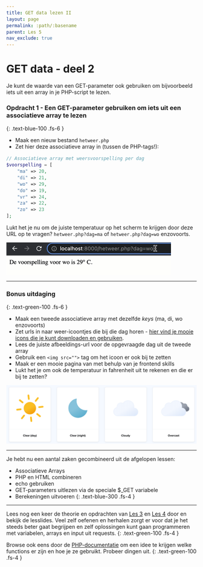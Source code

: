 ```yaml
---
title: GET data lezen II
layout: page 
permalink: :path/:basename 
parent: Les 5 
nav_exclude: true
---
```


# GET data - deel 2

Je kunt de waarde van een GET-parameter ook gebruiken om bijvoorbeeld iets uit een array in je PHP-script te lezen.


### Opdracht 1 - Een GET-parameter gebruiken om iets uit een associatieve array te lezen 
{: .text-blue-100 .fs-6 }

- Maak een nieuw bestand `hetweer.php`
- Zet hier deze associatieve array in (tussen de PHP-tags!):

```php
// Associatieve array met weersvoorspelling per dag
$voorspelling = [
    "ma" => 20,
    "di" => 21,
    "wo" => 29,
    "do" => 19,
    "vr" => 24,
    "za" => 22,
    "zo" => 23
];
```

Lukt het je nu om de juiste temperatuur op het scherm te krijgen door deze URL op te vragen?
`hetweer.php?dag=ma` of `hetweer.php?dag=wo` enzovoorts.

![Het Weer](images/hetweer.gif)

---

### Bonus uitdaging
{: .text-green-100 .fs-6 }

- Maak een tweede associatieve array met dezelfde *keys* (ma, di, wo enzovoorts)
- Zet urls in naar weer-icoontjes die bij die dag horen - [hier vind je mooie icons die je kunt downloaden en gebruiken](https://bas.dev/projects/weather-icons).
- Lees de juiste afbeeldings-url voor de opgevraagde dag uit de tweede array 
- Gebruik een `<img src="">` tag om het icoon er ook bij te zetten
- Maak er een mooie pagina van met behulp van je frontend skills
- Lukt het je om ook de temperatuur in fahrenheit uit te rekenen en die er bij te zetten?

![Icons](images/weather-icons.png)

---

Je hebt nu een aantal zaken gecombineerd uit de afgelopen lessen:

- Associatieve Arrays
- PHP en HTML combineren
- echo gebruiken 
- GET-parameters uitlezen via de speciale $_GET variabele
- Berekeningen uitvoeren
{: .text-blue-300 .fs-4 }

---

Lees nog een keer de theorie en opdrachten van [Les 3](../les-3) en [Les 4](../les-4) door en bekijk de lesslides. 
Veel zelf oefenen en herhalen zorgt er voor dat je het steeds beter gaat begrijpen en zelf oplossingen kunt gaan programmeren met variabelen, arrays en input uit requests.
{: .text-green-100 .fs-4 }

Browse ook eens door de [PHP-documentatie](https://www.php.net/manual/en/funcref.php) om een idee te krijgen welke functions er zijn en hoe je ze gebruikt. Probeer dingen uit.
{: .text-green-100 .fs-4 }
